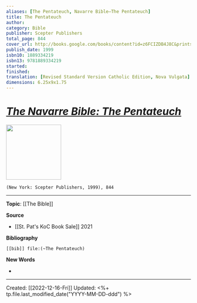 ```yaml
---
aliases: [The Pentateuch, Navarre Bible—The Pentateuch]
title: The Pentateuch
author: 
category: Bible
publisher: Scepter Publishers
total_page: 844
cover_url: http://books.google.com/books/content?id=z6FCIZDB4J8C&printsec=frontcover&img=1&zoom=1&edge=curl&source=gbs_api
publish_date: 1999
isbn10: 1889334219
isbn13: 9781889334219
started: 
finished: 
translation: [Revised Standard Version Catholic Edition, Nova Vulgata]
dimensions: 6.25x9x1.75
---
```

# *[The Navarre Bible: The Pentateuch](https://scepterpublishers.org/products/the-navarre-bible-pentateuch)*

<img src="https://cdn.shopify.com/s/files/1/1193/5190/products/scepter-1087_2000x.jpg?v=1594193361" width=150>

`(New York: Scepter Publishers, 1999), 844`

--- 
**Topic**: [[The Bible]]

**Source**
- [[St. Pat's KoC Book Sale]] 2021


**Bibliography**

```query
[[bib]] file:(~The Pentateuch)
```
 

**New Words**

- 

---
Created: [[2022-12-16-Fri]]
Updated: <%+ tp.file.last_modified_date("YYYY-MM-DD-ddd") %>

